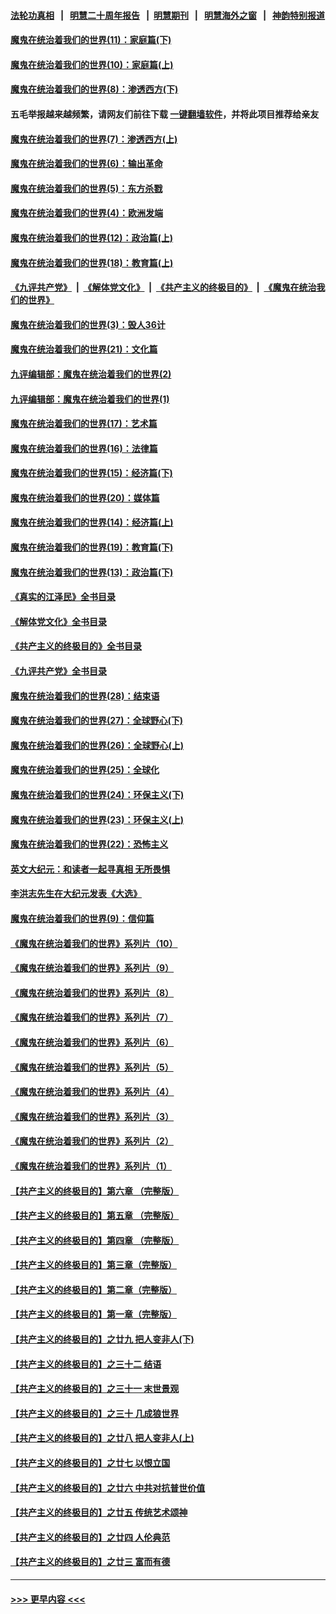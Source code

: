 #### [法轮功真相](https://github.com/gfw-breaker/truth/blob/master/README.md?t=0) &nbsp;&nbsp;|&nbsp;&nbsp; [明慧二十周年报告](https://github.com/gfw-breaker/mh-reports/blob/master/README.md?t=0) &nbsp;&nbsp;|&nbsp;&nbsp;[明慧期刊](https://github.com/gfw-breaker/mh-qikan) &nbsp;&nbsp;|&nbsp;&nbsp; [明慧海外之窗](https://github.com/gfw-breaker/mh-news/blob/master/README.md?t=0) &nbsp;&nbsp;|&nbsp;&nbsp; [神韵特别报道](https://github.com/gfw-breaker/mh-news/blob/master/shenyun.md?t=0)
#### [魔鬼在统治着我们的世界(11)：家庭篇(下)](../pages/nsc422/n10440961.md?t=12042150) 
#### [魔鬼在统治着我们的世界(10)：家庭篇(上)](../pages/nsc422/n10435448.md?t=12042150) 
#### [魔鬼在统治着我们的世界(8)：渗透西方(下)](../pages/nsc422/n10429603.md?t=12042150) 
#### 五毛举报越来越频繁，请网友们前往下载 [一键翻墙软件](https://github.com/gfw-breaker/ssr-accounts)，并将此项目推荐给亲友
#### [魔鬼在统治着我们的世界(7)：渗透西方(上)](../pages/nsc422/n10426013.md?t=12042150) 
#### [魔鬼在统治着我们的世界(6)：输出革命](../pages/nsc422/n10421536.md?t=12042150) 
#### [魔鬼在统治着我们的世界(5)：东方杀戮](../pages/nsc422/n10417707.md?t=12042150) 
#### [魔鬼在统治着我们的世界(4)：欧洲发端](../pages/nsc422/n10414890.md?t=12042150) 
#### [魔鬼在统治着我们的世界(12)：政治篇(上)](../pages/nsc422/n10444576.md?t=12042150) 
#### [魔鬼在统治着我们的世界(18)：教育篇(上)](../pages/nsc422/n10526970.md?t=12042150) 
#### [《九评共产党》](https://github.com/begood0513/9ping.md/blob/master/README.md) &nbsp;|&nbsp; [《解体党文化》](../../../../jtdwh.md/blob/master/README.md)  &nbsp;|&nbsp; [《共产主义的终极目的》](../../../../gczydzjmd.md/blob/master/README.md) &nbsp;|&nbsp; [《魔鬼在统治我们的世界》](../../../../mgztzwmdsj.md/blob/master/README.md) 
#### [魔鬼在统治着我们的世界(3)：毁人36计](../pages/nsc422/n10411583.md?t=12042150) 
#### [魔鬼在统治着我们的世界(21)：文化篇](../pages/nsc422/n10597706.md?t=12042150) 
#### [九评编辑部：魔鬼在统治着我们的世界(2)](../pages/nsc422/n10410036.md?t=12042150) 
#### [九评编辑部：魔鬼在统治着我们的世界(1)](../pages/nsc422/n10406825.md?t=12042150) 
#### [魔鬼在统治着我们的世界(17)：艺术篇](../pages/nsc422/n10499093.md?t=12042150) 
#### [魔鬼在统治着我们的世界(16)：法律篇](../pages/nsc422/n10485969.md?t=12042150) 
#### [魔鬼在统治着我们的世界(15)：经济篇(下)](../pages/nsc422/n10469975.md?t=12042150) 
#### [魔鬼在统治着我们的世界(20)：媒体篇](../pages/nsc422/n10586579.md?t=12042150) 
#### [魔鬼在统治着我们的世界(14)：经济篇(上)](../pages/nsc422/n10457370.md?t=12042150) 
#### [魔鬼在统治着我们的世界(19)：教育篇(下)](../pages/nsc422/n10564808.md?t=12042150) 
#### [魔鬼在统治着我们的世界(13)：政治篇(下)](../pages/nsc422/n10448270.md?t=12042150) 
#### [《真实的江泽民》全书目录](../pages/nsc422/n13721399.md?t=12042150) 
#### [《解体党文化》全书目录](../pages/nsc422/n13721157.md?t=12042150) 
#### [《共产主义的终极目的》全书目录](../pages/nsc422/n13721048.md?t=12042150) 
#### [《九评共产党》全书目录](../pages/nsc422/n13708085.md?t=12042150) 
#### [魔鬼在统治着我们的世界(28)：结束语](../pages/nsc422/n10936246.md?t=12042150) 
#### [魔鬼在统治着我们的世界(27)：全球野心(下)](../pages/nsc422/n10928319.md?t=12042150) 
#### [魔鬼在统治着我们的世界(26)：全球野心(上)](../pages/nsc422/n10900318.md?t=12042150) 
#### [魔鬼在统治着我们的世界(25)：全球化](../pages/nsc422/n10788205.md?t=12042150) 
#### [魔鬼在统治着我们的世界(24)：环保主义(下)](../pages/nsc422/n10695307.md?t=12042150) 
#### [魔鬼在统治着我们的世界(23)：环保主义(上)](../pages/nsc422/n10688613.md?t=12042150) 
#### [魔鬼在统治着我们的世界(22)：恐怖主义](../pages/nsc422/n10614727.md?t=12042150) 
#### [英文大纪元：和读者一起寻真相 无所畏惧](../pages/nsc422/n12542027.md?t=12042150) 
#### [李洪志先生在大纪元发表《大选》](../pages/nsc422/n12534746.md?t=12042150) 
#### [魔鬼在统治着我们的世界(9)：信仰篇](../pages/nsc422/n10432159.md?t=12042150) 
#### [《魔鬼在统治着我们的世界》系列片（10）](../pages/nsc422/n12292670.md?t=12042150) 
#### [《魔鬼在统治着我们的世界》系列片（9）](../pages/nsc422/n12290859.md?t=12042150) 
#### [《魔鬼在统治着我们的世界》系列片（8）](../pages/nsc422/n12287445.md?t=12042150) 
#### [《魔鬼在统治着我们的世界》系列片（7）](../pages/nsc422/n12283425.md?t=12042150) 
#### [《魔鬼在统治着我们的世界》系列片（6）](../pages/nsc422/n12282314.md?t=12042150) 
#### [《魔鬼在统治着我们的世界》系列片（5）](../pages/nsc422/n12281419.md?t=12042150) 
#### [《魔鬼在统治着我们的世界》系列片（4）](../pages/nsc422/n12274024.md?t=12042150) 
#### [《魔鬼在统治着我们的世界》系列片（3）](../pages/nsc422/n12271322.md?t=12042150) 
#### [《魔鬼在统治着我们的世界》系列片（2）](../pages/nsc422/n12269049.md?t=12042150) 
#### [《魔鬼在统治着我们的世界》系列片（1）](../pages/nsc422/n12267575.md?t=12042150) 
#### [【共产主义的终极目的】第六章 （完整版）](../pages/nsc422/n11428913.md?t=12042150) 
#### [【共产主义的终极目的】第五章 （完整版）](../pages/nsc422/n11428912.md?t=12042150) 
#### [【共产主义的终极目的】第四章 （完整版）](../pages/nsc422/n11428907.md?t=12042150) 
#### [【共产主义的终极目的】第三章（完整版）](../pages/nsc422/n11428848.md?t=12042150) 
#### [【共产主义的终极目的】第二章（完整版）](../pages/nsc422/n11428831.md?t=12042150) 
#### [【共产主义的终极目的】第一章（完整版）](../pages/nsc422/n11417651.md?t=12042150) 
#### [【共产主义的终极目的】之廿九 把人变非人(下)](../pages/nsc422/n11344140.md?t=12042150) 
#### [【共产主义的终极目的】之三十二 结语](../pages/nsc422/n11360535.md?t=12042150) 
#### [【共产主义的终极目的】之三十一 末世景观](../pages/nsc422/n11351129.md?t=12042150) 
#### [【共产主义的终极目的】之三十 几成狼世界](../pages/nsc422/n11348280.md?t=12042150) 
#### [【共产主义的终极目的】之廿八 把人变非人(上)](../pages/nsc422/n11340492.md?t=12042150) 
#### [【共产主义的终极目的】之廿七 以恨立国](../pages/nsc422/n11336944.md?t=12042150) 
#### [【共产主义的终极目的】之廿六 中共对抗普世价值](../pages/nsc422/n11324785.md?t=12042150) 
#### [【共产主义的终极目的】之廿五 传统艺术颂神](../pages/nsc422/n11296396.md?t=12042150) 
#### [【共产主义的终极目的】之廿四 人伦典范](../pages/nsc422/n11296397.md?t=12042150) 
#### [【共产主义的终极目的】之廿三 富而有德](../pages/nsc422/n11283598.md?t=12042150) 

----
#### [ >>> 更早内容 <<< ](../indexes/nsc422-earlier.md)

